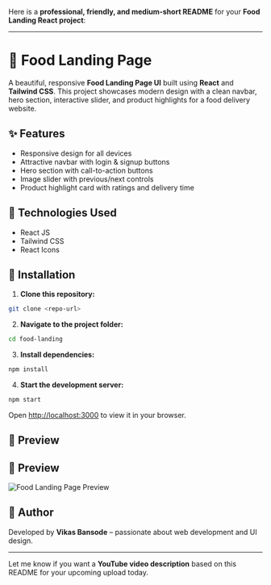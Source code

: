 Here is a **professional, friendly, and medium-short README** for your **Food Landing React project**:

---

# 🥗 Food Landing Page

A beautiful, responsive **Food Landing Page UI** built using **React** and **Tailwind CSS**. This project showcases modern design with a clean navbar, hero section, interactive slider, and product highlights for a food delivery website.

## ✨ Features

* Responsive design for all devices
* Attractive navbar with login & signup buttons
* Hero section with call-to-action buttons
* Image slider with previous/next controls
* Product highlight card with ratings and delivery time

## 🚀 Technologies Used

* React JS
* Tailwind CSS
* React Icons

## 📂 Installation

1. **Clone this repository:**

```bash
git clone <repo-url>
```

2. **Navigate to the project folder:**

```bash
cd food-landing
```

3. **Install dependencies:**

```bash
npm install
```

4. **Start the development server:**

```bash
npm start
```

Open [http://localhost:3000](http://localhost:3000) to view it in your browser.

## 📸 Preview

## 📸 Preview

![Food Landing Page Preview](./assets/images/fudo.jpg)


## 🙌 Author

Developed by **Vikas Bansode** – passionate about web development and UI design.

---

Let me know if you want a **YouTube video description** based on this README for your upcoming upload today.
